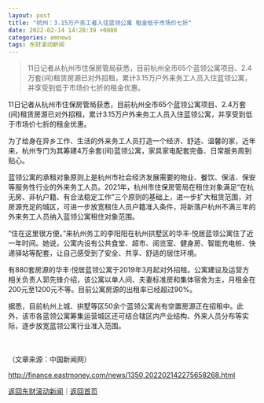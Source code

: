 ```yaml
---
layout: post
title: "杭州：3.15万户务工者入住蓝领公寓 租金低于市场价七折"
date: 2022-02-14 14:28:39 +0800
categories: emnews
tags: 东财滚动新闻
---
```

> 11日记者从杭州市住保房管局获悉，目前杭州全市65个蓝领公寓项目、2.4万套(间)租赁房源已对外招租，累计3.15万户外来务工人员入住蓝领公寓，并享受到低于市场价七折的租金优惠。

<p>11日记者从杭州市住保房管局获悉，目前杭州全市65个蓝领公寓项目、2.4万套(间)租赁房源已对外招租，累计3.15万户外来务工人员入住蓝领公寓，并享受到低于市场价七折的租金优惠。</p><p>为了给身在异乡工作、生活的外来务工人员打造一个经济、舒适、温馨的家，近年来，杭州专门为其筹建4万余套(间)蓝领公寓，家具家电配套完备、日常服务周到贴心。</p><p>蓝领公寓的承租对象原则上是杭州市社会经济发展需要的物业、餐饮、保洁、保安等服务性行业的外来务工人员。2021年，杭州市住保房管局在租住对象满足“在杭无房、非杭户籍、有合法稳定工作”三个原则的基础上，进一步扩大租赁范围，对房源充足的城区，可进一步放宽租住人员户籍准入条件，将新落户杭州不满三年的外来务工人员纳入蓝领公寓租住对象范围。</p><p>“住在这里很方便。”来杭州务工的李阳阳在杭州拱墅区的华丰·悦居蓝领公寓住了近一年时间。她说，公寓内设有公共食堂、超市、阅览室、健身房、智能充电桩、快递驿站等配套，让自己感受到了安全、共享、舒适的居住环境。</p><p>有880套房源的华丰·悦居蓝领公寓于2019年3月起对外招租。公寓建设及运营方相关负责人郭先锋介绍，该公寓以单人间、夫妻标准房和集体宿舍为主，月租金在200元至1200元不等。目前公寓房源的出租率已经超过90%。</p><p>据悉，目前杭州上城、拱墅等区50余个蓝领公寓尚有空置房源正在招租中。此外，该市各蓝领公寓筹集运营城区还可结合辖区内产业结构、外来人员分布等实际，逐步放宽蓝领公寓行业准入范围。</p><p>　</p><p class="em_media">（文章来源：中国新闻网）</p>

<http://finance.eastmoney.com/news/1350,202202142275658268.html>

[返回东财滚动新闻](//finews.withounder.com/emnews/)｜[返回首页](//finews.withounder.com/)